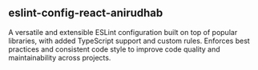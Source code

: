 ## eslint-config-react-anirudhab

A versatile and extensible ESLint configuration built on top of popular libraries, with added TypeScript support and custom rules. Enforces best practices and consistent code style to improve code quality and maintainability across projects.
